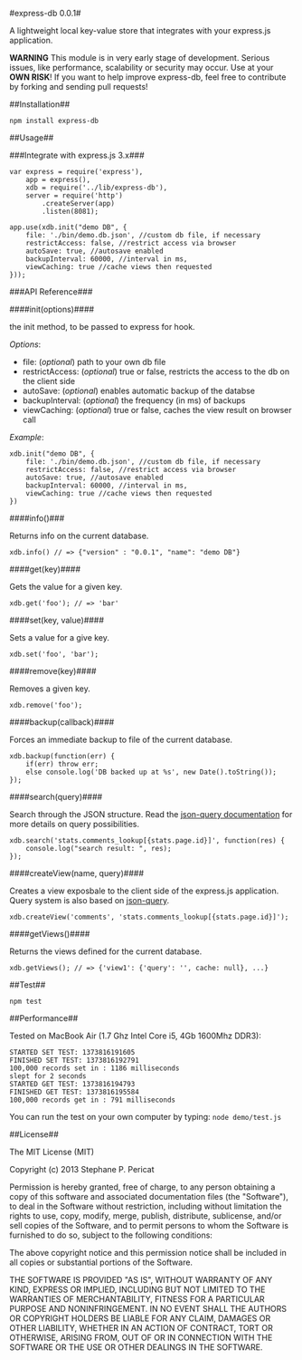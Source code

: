 #express-db 0.0.1#

A lightweight local key-value store that integrates with your express.js application.

**WARNING** This module is in very early stage of development. Serious issues, like performance, scalability or security may occur. Use at your **OWN RISK**!
If you want to help improve express-db, feel free to contribute by forking and sending pull requests!

##Installation##

	npm install express-db

##Usage##

###Integrate with express.js 3.x###

	var express = require('express'),
		app = express(),
		xdb = require('../lib/express-db'),
		server = require('http')
			.createServer(app)
			.listen(8081);

	app.use(xdb.init("demo DB", {
		file: './bin/demo.db.json', //custom db file, if necessary
		restrictAccess: false, //restrict access via browser
		autoSave: true, //autosave enabled
		backupInterval: 60000, //interval in ms,
		viewCaching: true //cache views then requested
	}));

###API Reference###

####init(options)####

the init method, to be passed to express for hook.

_Options_:

 + file: (_optional_) path to your own db file
 + restrictAccess: (_optional_) true or false, restricts the access to the db on the client side
 + autoSave: (_optional_) enables automatic backup of the databse
 + backupInterval: (_optional_) the frequency (in ms) of backups
 + viewCaching: (_optional_) true or false, caches the view result on browser call

_Example_:

	xdb.init("demo DB", {
		file: './bin/demo.db.json', //custom db file, if necessary
		restrictAccess: false, //restrict access via browser
		autoSave: true, //autosave enabled
		backupInterval: 60000, //interval in ms,
		viewCaching: true //cache views then requested
	})

####info()###

Returns info on the current database.

	xdb.info() // => {"version" : "0.0.1", "name": "demo DB"}

####get(key)####

Gets the value for a given key.

	xdb.get('foo'); // => 'bar'

####set(key, value)####

Sets a value for a give key.

	xdb.set('foo', 'bar');

####remove(key)####

Removes a given key.

	xdb.remove('foo');

####backup(callback)####

Forces an immediate backup to file of the current database.

	xdb.backup(function(err) {
		if(err) throw err;
		else console.log('DB backed up at %s', new Date().toString());
	});

####search(query)####

Search through the JSON structure. Read the [json-query documentation](https://github.com/mmckegg/json-query/blob/master/README.md) for more details on query possibilities.

	xdb.search('stats.comments_lookup[{stats.page.id}]', function(res) {
		console.log("search result: ", res);
	});

####createView(name, query)####

Creates a view exposbale to the client side of the express.js application. Query system is also based on [json-query](https://github.com/mmckegg/json-query/blob/master/README.md).

	xdb.createView('comments', 'stats.comments_lookup[{stats.page.id}]');

####getViews()####

Returns the views defined for the current database.

	xdb.getViews(); // => {'view1': {'query': '', cache: null}, ...}

##Test##

	npm test

##Performance##

Tested on MacBook Air (1.7 Ghz Intel Core i5, 4Gb 1600Mhz DDR3):

	STARTED SET TEST: 1373816191605
	FINISHED SET TEST: 1373816192791
	100,000 records set in : 1186 milliseconds
	slept for 2 seconds
	STARTED GET TEST: 1373816194793
	FINISHED GET TEST: 1373816195584
	100,000 records get in : 791 milliseconds

You can run the test on your own computer by typing: `node demo/test.js`

##License##

The MIT License (MIT)

Copyright (c) 2013 Stephane P. Pericat

Permission is hereby granted, free of charge, to any person obtaining a copy
of this software and associated documentation files (the "Software"), to deal
in the Software without restriction, including without limitation the rights
to use, copy, modify, merge, publish, distribute, sublicense, and/or sell
copies of the Software, and to permit persons to whom the Software is
furnished to do so, subject to the following conditions:

The above copyright notice and this permission notice shall be included in
all copies or substantial portions of the Software.

THE SOFTWARE IS PROVIDED "AS IS", WITHOUT WARRANTY OF ANY KIND, EXPRESS OR
IMPLIED, INCLUDING BUT NOT LIMITED TO THE WARRANTIES OF MERCHANTABILITY,
FITNESS FOR A PARTICULAR PURPOSE AND NONINFRINGEMENT. IN NO EVENT SHALL THE
AUTHORS OR COPYRIGHT HOLDERS BE LIABLE FOR ANY CLAIM, DAMAGES OR OTHER
LIABILITY, WHETHER IN AN ACTION OF CONTRACT, TORT OR OTHERWISE, ARISING FROM,
OUT OF OR IN CONNECTION WITH THE SOFTWARE OR THE USE OR OTHER DEALINGS IN
THE SOFTWARE.